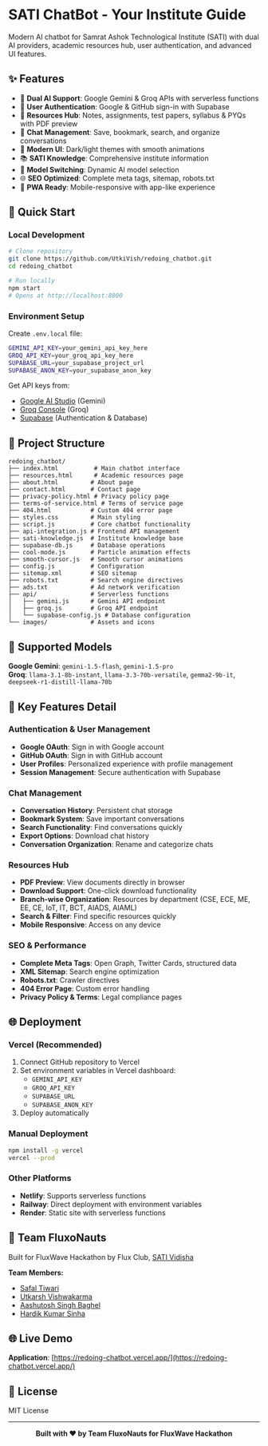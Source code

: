 # SATI ChatBot - Your Institute Guide

Modern AI chatbot for Samrat Ashok Technological Institute (SATI) with dual AI providers, academic resources hub, user authentication, and advanced UI features.

## ✨ Features

- 🤖 **Dual AI Support**: Google Gemini & Groq APIs with serverless functions
- 🔐 **User Authentication**: Google & GitHub sign-in with Supabase
- 📖 **Resources Hub**: Notes, assignments, test papers, syllabus & PYQs with PDF preview
- 💾 **Chat Management**: Save, bookmark, search, and organize conversations
- 🎨 **Modern UI**: Dark/light themes with smooth animations
- 📚 **SATI Knowledge**: Comprehensive institute information
- 🔧 **Model Switching**: Dynamic AI model selection
- 🌐 **SEO Optimized**: Complete meta tags, sitemap, robots.txt
- 📱 **PWA Ready**: Mobile-responsive with app-like experience

## 🚀 Quick Start

### Local Development
```bash
# Clone repository
git clone https://github.com/UtkiVish/redoing_chatbot.git
cd redoing_chatbot

# Run locally
npm start
# Opens at http://localhost:8000
```

### Environment Setup
Create `.env.local` file:
```bash
GEMINI_API_KEY=your_gemini_api_key_here
GROQ_API_KEY=your_groq_api_key_here
SUPABASE_URL=your_supabase_project_url
SUPABASE_ANON_KEY=your_supabase_anon_key
```

Get API keys from:
- [Google AI Studio](https://aistudio.google.com/) (Gemini)
- [Groq Console](https://console.groq.com/) (Groq)
- [Supabase](https://supabase.com/) (Authentication & Database)

## 📁 Project Structure

```
redoing_chatbot/
├── index.html          # Main chatbot interface
├── resources.html      # Academic resources page
├── about.html         # About page
├── contact.html       # Contact page
├── privacy-policy.html # Privacy policy page
├── terms-of-service.html # Terms of service page
├── 404.html           # Custom 404 error page
├── styles.css         # Main styling
├── script.js          # Core chatbot functionality
├── api-integration.js # Frontend API management
├── sati-knowledge.js  # Institute knowledge base
├── supabase-db.js     # Database operations
├── cool-mode.js       # Particle animation effects
├── smooth-cursor.js   # Smooth cursor animations
├── config.js          # Configuration
├── sitemap.xml        # SEO sitemap
├── robots.txt         # Search engine directives
├── ads.txt            # Ad network verification
├── api/               # Serverless functions
│   ├── gemini.js      # Gemini API endpoint
│   ├── groq.js        # Groq API endpoint
│   └── supabase-config.js # Database configuration
└── images/            # Assets and icons
```

## 🔧 Supported Models

**Google Gemini**: `gemini-1.5-flash`, `gemini-1.5-pro`  
**Groq**: `llama-3.1-8b-instant`, `llama-3.3-70b-versatile`, `gemma2-9b-it`, `deepseek-r1-distill-llama-70b`

## 🎯 Key Features Detail

### Authentication & User Management
- **Google OAuth**: Sign in with Google account
- **GitHub OAuth**: Sign in with GitHub account  
- **User Profiles**: Personalized experience with profile management
- **Session Management**: Secure authentication with Supabase

### Chat Management
- **Conversation History**: Persistent chat storage
- **Bookmark System**: Save important conversations
- **Search Functionality**: Find conversations quickly
- **Export Options**: Download chat history
- **Conversation Organization**: Rename and categorize chats

### Resources Hub
- **PDF Preview**: View documents directly in browser
- **Download Support**: One-click download functionality
- **Branch-wise Organization**: Resources by department (CSE, ECE, ME, EE, CE, IoT, IT, BCT, AIADS, AIAML)
- **Search & Filter**: Find specific resources quickly
- **Mobile Responsive**: Access on any device

### SEO & Performance
- **Complete Meta Tags**: Open Graph, Twitter Cards, structured data
- **XML Sitemap**: Search engine optimization
- **Robots.txt**: Crawler directives
- **404 Error Page**: Custom error handling
- **Privacy Policy & Terms**: Legal compliance pages

## 🌐 Deployment

### Vercel (Recommended)
1. Connect GitHub repository to Vercel
2. Set environment variables in Vercel dashboard:
   - `GEMINI_API_KEY`
   - `GROQ_API_KEY`
   - `SUPABASE_URL`
   - `SUPABASE_ANON_KEY`
3. Deploy automatically

### Manual Deployment
```bash
npm install -g vercel
vercel --prod
```

### Other Platforms
- **Netlify**: Supports serverless functions
- **Railway**: Direct deployment with environment variables
- **Render**: Static site with serverless functions

## 👥 Team FluxoNauts

Built for FluxWave Hackathon by Flux Club, [SATI Vidisha](https://satiengg.in/)

**Team Members:**
- [Safal Tiwari](https://github.com/SAFAL-TIWARI)
- [Utkarsh Vishwakarma](https://github.com/UtkiVish)  
- [Aashutosh Singh Baghel](https://github.com/thunder-thigh)
- [Hardik Kumar Sinha](https://github.com/HKSinha510)

## 🌐 Live Demo

**Application**: [https://redoing-chatbot.vercel.app/](https://redoing-chatbot.vercel.app/)

## 📄 License

MIT License

---
<div align="center">
<b>Built with ❤️ by Team FluxoNauts for FluxWave Hackathon</b>
</div>
